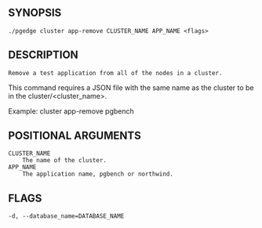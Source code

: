 ## SYNOPSIS
    ./pgedge cluster app-remove CLUSTER_NAME APP_NAME <flags>
 
## DESCRIPTION
    Remove a test application from all of the nodes in a cluster.
This command requires a JSON file with the same name as the cluster to be in the cluster/<cluster_name>. 

Example: cluster app-remove pgbench
 
## POSITIONAL ARGUMENTS
    CLUSTER_NAME
        The name of the cluster.
    APP_NAME
        The application name, pgbench or northwind.
 
## FLAGS
    -d, --database_name=DATABASE_NAME
    
    
